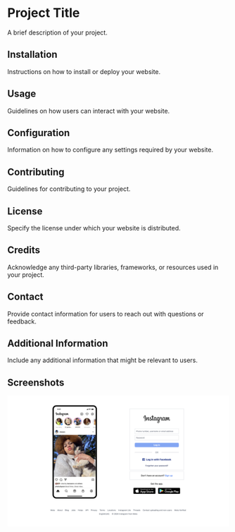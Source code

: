 # Project Title

A brief description of your project.

## Installation

Instructions on how to install or deploy your website.

## Usage

Guidelines on how users can interact with your website.

## Configuration

Information on how to configure any settings required by your website.

## Contributing

Guidelines for contributing to your project.

## License

Specify the license under which your website is distributed.

## Credits

Acknowledge any third-party libraries, frameworks, or resources used in your project.

## Contact

Provide contact information for users to reach out with questions or feedback.

## Additional Information

Include any additional information that might be relevant to users.

## Screenshots

![Homepage](images/instagram-ss.png)


